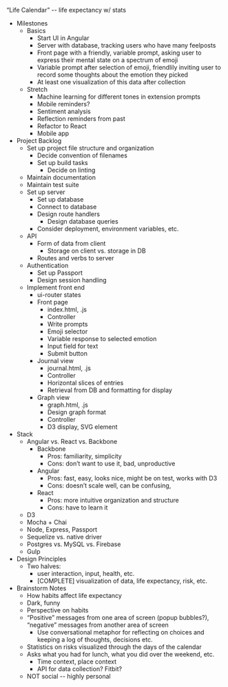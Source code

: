 “Life Calendar” -- life expectancy w/ stats

- Milestones
  - Basics
    - Start UI in Angular
    - Server with database, tracking users who have many feelposts
    - Front page with a friendly, variable prompt, asking user to express their mental state on a spectrum of emoji
    - Variable prompt after selection of emoji, friendlily inviting user to record some thoughts about the emotion they picked
    - At least one visualization of this data after collection
  - Stretch
    - Machine learning for different tones in extension prompts
    - Mobile reminders?
    - Sentiment analysis
    - Reflection reminders from past
    - Refactor to React
    - Mobile app
- Project Backlog
  - Set up project file structure and organization
    - Decide convention of filenames
    - Set up build tasks
      - Decide on linting
  - Maintain documentation
  - Maintain test suite
  - Set up server
    - Set up database
    - Connect to database
    - Design route handlers
      - Design database queries
    - Consider deployment, environment variables, etc.
  - API
    - Form of data from client
      - Storage on client vs. storage in DB
    - Routes and verbs to server
  - Authentication
    - Set up Passport
    - Design session handling
  - Implement front end
    - ui-router states
    - Front page
      - index.html, .js
      - Controller
      - Write prompts
      - Emoji selector
      - Variable response to selected emotion
      - Input field for text
      - Submit button
    - Journal view
      - journal.html, .js
      - Controller
      - Horizontal slices of entries
      - Retrieval from DB and formatting for display
    - Graph view
      - graph.html, .js
      - Design graph format
      - Controller
      - D3 display, SVG element
- Stack
  - Angular vs. React vs. Backbone
    - Backbone
      - Pros: familiarity, simplicity
      - Cons: don’t want to use it, bad, unproductive
    - Angular
      - Pros: fast, easy, looks nice, might be on test, works with D3
      - Cons: doesn’t scale well, can be confusing, 
    - React
      - Pros: more intuitive organization and structure
      - Cons: have to learn it
  - D3
  - Mocha + Chai
  - Node, Express, Passport
  - Sequelize vs. native driver
  - Postgres vs. MySQL vs. Firebase
  - Gulp
- Design Principles
  - Two halves: 
    - user interaction, input, health, etc.
    - [COMPLETE] visualization of data, life expectancy, risk, etc.
- Brainstorm Notes
  - How habits affect life expectancy
  - Dark, funny
  - Perspective on habits
  - “Positive” messages from one area of screen (popup bubbles?), “negative” messages from another area of screen
    - Use conversational metaphor for reflecting on choices and keeping a log of thoughts, decisions etc.
  - Statistics on risks visualized through the days of the calendar
  - Asks what you had for lunch, what you did over the weekend, etc.
    - Time context, place context
    - API for data collection? Fitbit?
  - NOT social -- highly personal
